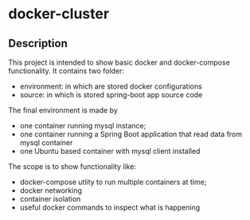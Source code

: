 # docker-cluster

## Description
This project is intended to show basic docker and docker-compose functionality.
It contains two folder:
* environment: in which are stored docker configurations
* source: in which is stored spring-boot app source code

The final environment is made by
* one container running mysql instance;
* one container running a Spring Boot application that read data from mysql container
* one Ubuntu based container with mysql client installed

The scope is to show functionality like:
* docker-compose utlity to run multiple containers at time;
* docker networking
* container isolation
* useful docker commands to inspect what is happening
